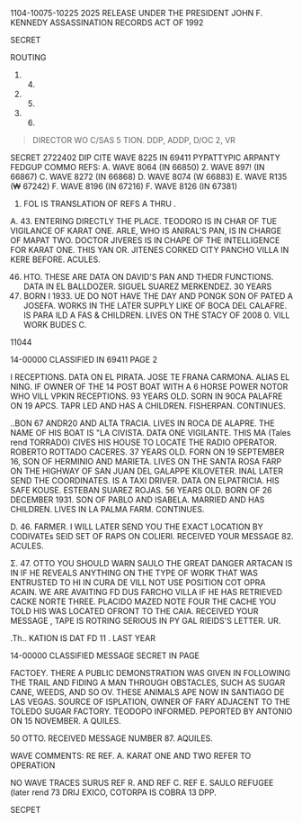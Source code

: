1104-10075-10225
2025 RELEASE UNDER THE PRESIDENT JOHN F. KENNEDY ASSASSINATION RECORDS ACT OF 1992

SECRET

ROUTING
1.   4.
2.   5.
3.   6.

> DIRECTOR
WO C/SAS 5
TION. DDP, ADDP, D/OC 2, VR

SECRET 2722402
DIP CITE WAVE 8225  IN 69411
PYPATTYPIC ARPANTY FEDGUP COMMO
REFS: A. WAVE 8064 (IN 66850)
2. WAVE 897! (IN 66867)
C. WAVE 8272 (IN 66868)
D. WAVE 8074 (W 66883)
E. WAVE R135 (₩ 67242)
F. WAVE 8196 (IN 67216)
F. WAVE 8126 (IN 67381)
1. FOL IS TRANSLATION OF REFS A THRU .

Α. 43. ENTERING DIRECTLY THE PLACE. TEODORO IS IN CHAR OF
TUE VIGILANCE OF KARAT ONE. ARLE, WHO IS ANIRAL'S PAN, IS IN CHARGE OF
MAPAT TWO. DOCTOR JIVERES IS IN CHAPE OF THE INTELLIGENCE FOR KARAT
ONE. THIS YAN OR. JITENES CORKED CITY PANCHO VILLA IN KERE BEFORE.
ACULES.

46. HTO. THESE ARE DATA ON DAVID'S PAN AND THEDR
FUNCTIONS. DATA IN EL BALLDOZER. SIGUEL SUAREZ MERKENDEZ. 30 YEARS
20. BORN I 1933. UE DO NOT HAVE THE DAY AND PONGK SON OF PATED A
JOSEFA. WORKS IN THE LATER SUPPLY LIKE OF BOCA DEL CALAFRE. IS PARA ILD
A FAS & CHILDREN. LIVES ON THE STACY OF 2008 0. VILL WORK
BUDES C.

11044

14-00000
CLASSIFIED
IN 69411 PAGE 2

I RECEPTIONS. DATA ON EL PIRATA. JOSE TE FRANA CARMONA. ALIAS EL
NING. IF OWNER OF THE 14 POST BOAT WITH A 6 HORSE POWER NOTOR WHO
VILL VPKIN RECEPTIONS. 93 YEARS OLD. SORN IN 90CA PALAFRE ON 19
APCS. TAPR LED AND HAS A CHILDREN. FISHERPAN. CONTINUES.

..BON 67 ANDR20 AND ALTA TRACIA. LIVES IN ROCA DE ALAPRE.
THE NAME OF HIS BOAT IS "LA CIVISTA. DATA ONE VIGILANTE. THIS MA
(Tales rend TORRADO)
CIVES HIS HOUSE TO LOCATE THE RADIO OPERATOR. ROBERTO ROTTADO CACERES.
37 YEARS OLD. FORN ON 19 SEPTEMBER 16, SON OF HERMINIO AND MARIETA.
LIVES ON THE SANTA ROSA FARP ON THE HIGHWAY OF SAN JUAN DEL GALAPPE
KILOVETER. INAL LATER SEND THE COORDINATES. IS A TAXI DRIVER.
DATA ON ELPATRICIA. HIS SAFE KOUSE. ESTEBAN SUAREZ ROJAS. 56 YEARS
OLD. BORN OF 26 DECEMBER 1931. SON OF PABLO AND ISABELA. MARRIED
AND HAS CHILDREN. LIVES IN LA PALMA FARM. CONTINUES.

D. 46. FARMER. I WILL LATER SEND YOU THE EXACT LOCATION BY
CODIVATEs SEID SET OF RAPS ON COLIERI. RECEIVED YOUR MESSAGE 82.
ACULES.

Σ. 47. ΟΤΤΟ YOU SHOULD WARN SAULO THE GREAT DANGER ARTACAN
IS IN IF HE REVEALS ANYTHING ON THE TYPE OF WORK THAT WAS ENTRUSTED TO
HI IN CURA DE VILL NOT USE POSITION COT OPRA ACAIN. WE ARE AVAITING
FD DUS FARCHO VILLA IF HE HAS RETRIEVED CACKE NORTE THREE.
PLACIDO MAZED NOTE FOUR THE CACHE YOU TOLD HIS WAS LOCATED OFRONT
TO THE CAIA. RECEIVED YOUR MESSAGE
, TAPE IS ROTRING SERIOUS IN PY GAL RIEIDS'S LETTER.
UR.

.Th.. KATION IS DAT FD 11 . LAST YEAR

14-00000
CLASSIFIED MESSAGE SECRET IN PAGE

FACTOEY. THERE A PUBLIC DEMONSTRATION WAS GIVEN IN FOLLOWING THE TRAIL
AND FIDING A MAN THROUGH OBSTACLES, SUCH AS SUGAR CANE, WEEDS, AND SO
OV. THESE ANIMALS APE NOW IN SANTIAGO DE LAS VEGAS. SOURCE OF
ISPLATION, OWNER OF FARY ADJACENT TO THE TOLEDO SUGAR FACTORY.
TEODOPO INFORMED. PEPORTED BY ΑΝΤΟΝΙΟ ON 15 NOVEMBER. A QUILES.

50 OTTO. RECEIVED MESSAGE NUMBER 87. AQUILES.

WAVE COMMENTS: RE REF. A. KARAT ONE AND TWO REFER TO OPERATION

NO WAVE TRACES SURUS REF R. AND REF C. REF E. SAULO REFUGEE
(later rend 73 DRIJ
EXICO, COTORPA IS COBRA 13 DPP.

SECPET

